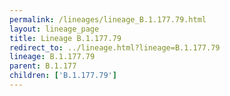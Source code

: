 ```yaml
---
permalink: /lineages/lineage_B.1.177.79.html
layout: lineage_page
title: Lineage B.1.177.79
redirect_to: ../lineage.html?lineage=B.1.177.79
lineage: B.1.177.79
parent: B.1.177
children: ['B.1.177.79']
---
```

